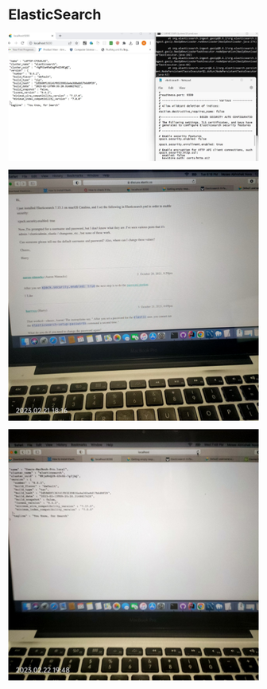 # ElasticSearch
![Test Imag 8](https://github.com/mosesnova/ElasticSearch/blob/main/elastic.jpg)

![Test Imag 8](https://github.com/mosesnova/ElasticSearch/blob/main/eyml.jpg)

![Test Imag 8](https://github.com/mosesnova/ElasticSearch/blob/main/elamac.jpg)

